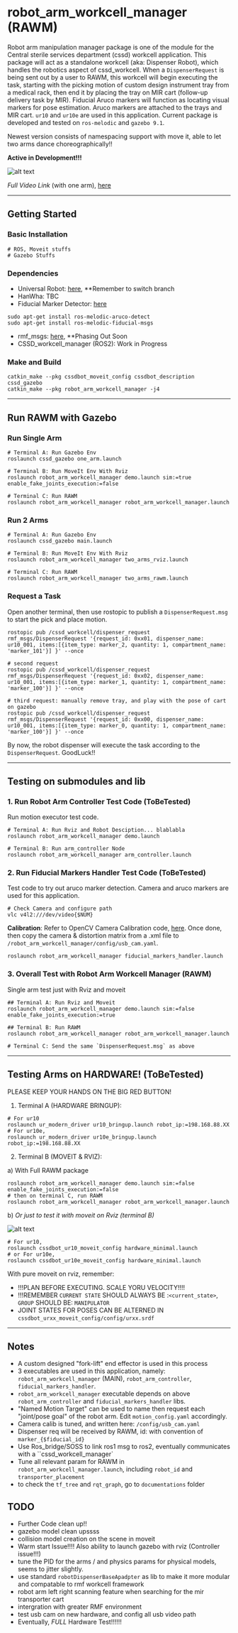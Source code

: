 
# robot_arm_workcell_manager (RAWM)
Robot arm manipulation manager package is one of the module for the Central sterile services department (cssd) workcell application. This package will act as a standalone workcell (aka: Dispenser Robot), which handles the robotics aspect of cssd_workcell. When a `DispenserRequest` is being sent out by a user to RAWM, this workcell will begin executing the task, starting with the picking motion of custom design instrument tray from a medical rack, then end it by placing the tray on MIR cart (follow-up delivery task by MIR). Fiducial Aruco markers will function as locating visual markers for pose estimation. Aruco markers are attached to the trays and MIR cart. `ur10` and `ur10e` are used in this application. Current package is developed and tested on `ros-melodic` and `gazebo 9.1`. 

Newest version consists of namespacing support with move it, able to let two arms dance choreographically!!

**Active in Development!!!**

![alt text](/documentations/two_arms_dance.gif?)

*Full Video Link* (with one arm), [here](https://drive.google.com/open?id=1dGKh3FVMlUwX8GUMv3mgxQFBm0OnGa8B)

---

## Getting Started

### Basic Installation

```
# ROS, Moveit stuffs
# Gazebo Stuffs
```

### Dependencies

- Universal Robot: [here](https://github.com/ros-industrial/universal_robot), **Remember to switch branch
- HanWha: TBC
- Fiducial Marker Detector: [here](https://github.com/UbiquityRobotics/fiducials)
```
sudo apt-get install ros-melodic-aruco-detect
sudo apt-get install ros-melodic-fiducial-msgs
```
- rmf_msgs: [here](https://github.com/RMFHOPE/rmf_msgs_ros1), **Phasing Out Soon
- CSSD_workcell_manager (ROS2): Work in Progress

### Make and Build
```
catkin_make --pkg cssdbot_moveit_config cssdbot_description cssd_gazebo
catkin_make --pkg robot_arm_workcell_manager -j4
```

---

## Run RAWM with Gazebo

### Run Single Arm
```
# Terminal A: Run Gazebo Env
roslaunch cssd_gazebo one_arm.launch

# Terminal B: Run MoveIt Env With Rviz
roslaunch robot_arm_workcell_manager demo.launch sim:=true enable_fake_joints_execution:=false

# Terminal C: Run RAWM
roslaunch robot_arm_workcell_manager robot_arm_workcell_manager.launch
```

### Run 2 Arms 
```
# Terminal A: Run Gazebo Env
roslaunch cssd_gazebo main.launch

# Terminal B: Run MoveIt Env With Rviz
roslaunch robot_arm_workcell_manager two_arms_rviz.launch

# Terminal C: Run RAWM
roslaunch robot_arm_workcell_manager two_arms_rawm.launch
```

### Request a Task 

Open another terminal, then use rostopic to publish a `DispenserRequest.msg` to start the pick and place motion.
```
rostopic pub /cssd_workcell/dispenser_request rmf_msgs/DispenserRequest '{request_id: 0xx01, dispenser_name: ur10_001, items:[{item_type: marker_2, quantity: 1, compartment_name: 'marker_101'}] }' --once

# second request
rostopic pub /cssd_workcell/dispenser_request rmf_msgs/DispenserRequest '{request_id: 0xx02, dispenser_name: ur10_001, items:[{item_type: marker_1, quantity: 1, compartment_name: 'marker_100'}] }' --once

# third request: manually remove tray, and play with the pose of cart on gazebo
rostopic pub /cssd_workcell/dispenser_request rmf_msgs/DispenserRequest '{request_id: 0xx00, dispenser_name: ur10_001, items:[{item_type: marker_0, quantity: 1, compartment_name: 'marker_100'}] }' --once
```

By now, the robot dispenser will execute the task according to the `DispenserRequest`. GoodLuck!!

---

## Testing on submodules and lib 

### 1. Run Robot Arm Controller Test Code  (ToBeTested)
Run motion executor test code.
```
# Terminal A: Run Rviz and Robot Desciption... blablabla
roslaunch robot_arm_workcell_manager demo.launch

# Terminal B: Run arm_controller Node 
roslaunch robot_arm_workcell_manager arm_controller.launch
```

### 2. Run Fiducial Markers Handler Test Code (ToBeTested)
Test code to try out aruco marker detection. Camera and aruco markers are used for this application.

```
# Check Camera and configure path
vlc v4l2:///dev/video{$NUM}
```

**Calibration**: Refer to OpenCV Camera Calibration code, [here](https://docs.opencv.org/2.4/doc/tutorials/calib3d/camera_calibration/camera_calibration.html#results). Once done, then copy the camera & distortion matrix from a .xml file to `/robot_arm_workcell_manager/config/usb_cam.yaml`.

```
roslaunch robot_arm_workcell_manager fiducial_markers_handler.launch
```

### 3. Overall Test with Robot Arm Workcell Manager (RAWM)
Single arm test just with Rviz and moveit
```
## Terminal A: Run Rviz and Moveit
roslaunch robot_arm_workcell_manager demo.launch sim:=false enable_fake_joints_execution:=true

## Terminal B: Run RAWM
roslaunch robot_arm_workcell_manager robot_arm_workcell_manager.launch 

# Terminal C: Send the same `DispenserRequest.msg` as above
```

---

## Testing Arms on HARDWARE! (ToBeTested)

PLEASE KEEP YOUR HANDS ON THE BIG RED BUTTON!

1. Terminal A (HARDWARE BRINGUP):
```
# For ur10
roslaunch ur_modern_driver ur10_bringup.launch robot_ip:=198.168.88.XX
# For ur10e,
roslaunch ur_modern_driver ur10e_bringup.launch robot_ip:=198.168.88.XX
```

2. Terminal B (MOVEIT & RVIZ):

a) With Full RAWM package
```
roslaunch robot_arm_workcell_manager demo.launch sim:=false enable_fake_joints_execution:=false
# then on terminal C, run RAWM
roslaunch robot_arm_workcell_manager robot_arm_workcell_manager.launch 
```

b) *Or just to test it with moveit on Rviz (terminal B)*

![alt text](/documentations/rviz.gif?)

```
# For ur10,
roslaunch cssdbot_ur10_moveit_config hardware_minimal.launch
# or For ur10e,
roslaunch cssdbot_ur10e_moveit_config hardware_minimal.launch
```

With pure moveit on rviz, remember:
- !!!PLAN BEFORE EXECUTING. SCALE YORU VELOCITY!!!!
- !!!REMEMBER `CURRENT STATE` SHOULD ALWAYS BE :`<current_state>`, `GROUP` SHOULD BE: `MANIPULATOR`
- JOINT STATES FOR POSES CAN BE ALTERNED IN `cssdbot_urxx_moveit_config/config/urxx.srdf`

---

## Notes
- A custom designed "fork-lift" end effector is used in this process
- 3 executables are used in this application, namely: `robot_arm_workcell_manager` (MAIN), `robot_arm_controller`, `fiducial_markers_handler`.
- `robot_arm_workcell_manager` executable depends on above `robot_arm_controller` and `fiducial_markers_handler` libs. 
- "Named Motion Target" can be used to name then request each "joint/pose goal" of the robot arm. Edit `motion_config.yaml` accordingly.
- Camera calib is tuned, and written here: `/config/usb_cam.yaml`
- Dispenser req will be received by RAWM, id: with convention of `marker_{$fiducial_id}`
- Use Ros_bridge/SOSS to link ros1 msg to ros2, eventually communicates with a ``cssd_workcell_manager`
- Tune all relevant param for RAWM in `robot_arm_workcell_manager.launch`, including `robot_id` and `transporter_placement`
- to check the `tf_tree` and `rqt_graph`, go to `documentations` folder

## TODO
- Further Code clean up!!
- gazebo model clean upssss
- collision model creation on the scene in moveit
- Warm start Issue!!!! Also ability to launch gazebo with rviz (Controller issue!!!)
- tune the PID for the arms / and physics params for physical models, seems to jitter slightly.
- use standard `robotDispenserBaseApadpter` as lib to make it more modular and compatable to rmf workcell framework
- robot arm left right scanning feature when searching for the mir transporter cart
- intergration with greater RMF environment
- test usb cam on new hardware, and config all usb video path
- Eventually, *FULL* Hardware Test!!!!!!